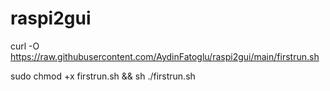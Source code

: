 # raspi2gui

curl -O https://raw.githubusercontent.com/AydinFatoglu/raspi2gui/main/firstrun.sh

sudo chmod +x firstrun.sh && sh ./firstrun.sh
